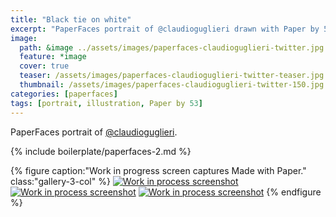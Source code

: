 ```yaml
---
title: "Black tie on white"
excerpt: "PaperFaces portrait of @claudioguglieri drawn with Paper by 53 on an iPad."
image: 
  path: &image ../assets/images/paperfaces-claudioguglieri-twitter.jpg 
  feature: *image
  cover: true
  teaser: /assets/images/paperfaces-claudioguglieri-twitter-teaser.jpg
  thumbnail: /assets/images/paperfaces-claudioguglieri-twitter-150.jpg
categories: [paperfaces]
tags: [portrait, illustration, Paper by 53]
---
```


PaperFaces portrait of [@claudioguglieri](https://twitter.com/claudioguglieri).

{% include boilerplate/paperfaces-2.md %}

{% figure caption:"Work in progress screen captures Made with Paper." class:"gallery-3-col" %}
[![Work in process screenshot](/assets/images/paperfaces-claudioguglieri-process-1-600.jpg)](/assets/images/paperfaces-claudioguglieri-process-1-lg.jpg) [![Work in process screenshot](/assets/images/paperfaces-claudioguglieri-process-2-600.jpg)](/assets/images/paperfaces-claudioguglieri-process-2-lg.jpg) [![Work in process screenshot](/assets/images/paperfaces-claudioguglieri-process-3-600.jpg)](/assets/images/paperfaces-claudioguglieri-process-3-lg.jpg)
{% endfigure %}
